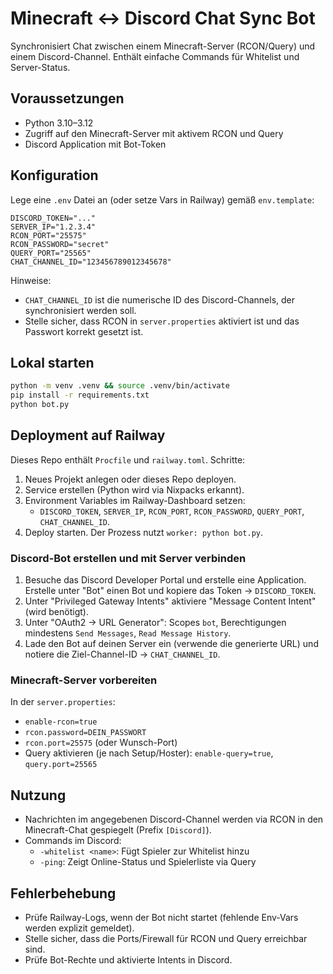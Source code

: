 # Minecraft ↔ Discord Chat Sync Bot

Synchronisiert Chat zwischen einem Minecraft-Server (RCON/Query) und einem Discord-Channel. Enthält einfache Commands für Whitelist und Server-Status.

## Voraussetzungen
- Python 3.10–3.12
- Zugriff auf den Minecraft-Server mit aktivem RCON und Query
- Discord Application mit Bot-Token

## Konfiguration
Lege eine `.env` Datei an (oder setze Vars in Railway) gemäß `env.template`:

```
DISCORD_TOKEN="..."
SERVER_IP="1.2.3.4"
RCON_PORT="25575"
RCON_PASSWORD="secret"
QUERY_PORT="25565"
CHAT_CHANNEL_ID="123456789012345678"
```

Hinweise:
- `CHAT_CHANNEL_ID` ist die numerische ID des Discord-Channels, der synchronisiert werden soll.
- Stelle sicher, dass RCON in `server.properties` aktiviert ist und das Passwort korrekt gesetzt ist.

## Lokal starten
```bash
python -m venv .venv && source .venv/bin/activate
pip install -r requirements.txt
python bot.py
```

## Deployment auf Railway
Dieses Repo enthält `Procfile` und `railway.toml`. Schritte:

1) Neues Projekt anlegen oder dieses Repo deployen.
2) Service erstellen (Python wird via Nixpacks erkannt).
3) Environment Variables im Railway-Dashboard setzen:
   - `DISCORD_TOKEN`, `SERVER_IP`, `RCON_PORT`, `RCON_PASSWORD`, `QUERY_PORT`, `CHAT_CHANNEL_ID`.
4) Deploy starten. Der Prozess nutzt `worker: python bot.py`.

### Discord-Bot erstellen und mit Server verbinden
1) Besuche das Discord Developer Portal und erstelle eine Application. Erstelle unter "Bot" einen Bot und kopiere das Token → `DISCORD_TOKEN`.
2) Unter "Privileged Gateway Intents" aktiviere "Message Content Intent" (wird benötigt).
3) Unter "OAuth2 → URL Generator": Scopes `bot`, Berechtigungen mindestens `Send Messages`, `Read Message History`.
4) Lade den Bot auf deinen Server ein (verwende die generierte URL) und notiere die Ziel-Channel-ID → `CHAT_CHANNEL_ID`.

### Minecraft-Server vorbereiten
In der `server.properties`:
- `enable-rcon=true`
- `rcon.password=DEIN_PASSWORT`
- `rcon.port=25575` (oder Wunsch-Port)
- Query aktivieren (je nach Setup/Hoster): `enable-query=true`, `query.port=25565`

## Nutzung
- Nachrichten im angegebenen Discord-Channel werden via RCON in den Minecraft-Chat gespiegelt (Prefix `[Discord]`).
- Commands im Discord:
  - `-whitelist <name>`: Fügt Spieler zur Whitelist hinzu
  - `-ping`: Zeigt Online-Status und Spielerliste via Query

## Fehlerbehebung
- Prüfe Railway-Logs, wenn der Bot nicht startet (fehlende Env-Vars werden explizit gemeldet).
- Stelle sicher, dass die Ports/Firewall für RCON und Query erreichbar sind.
- Prüfe Bot-Rechte und aktivierte Intents in Discord.
